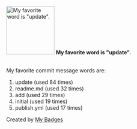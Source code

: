 <img src="https://my-badges.github.io/my-badges/favorite-word.png" alt="My favorite word is &quot;update&quot;." title="My favorite word is &quot;update&quot;." width="128">
<strong>My favorite word is &quot;update&quot;.</strong>
<br><br>

My favorite commit message words are:

1. update (used 84 times)
2. readme.md (used 32 times)
3. add (used 29 times)
4. initial (used 19 times)
5. publish.yml (used 17 times)


Created by <a href="https://github.com/my-badges/my-badges">My Badges</a>